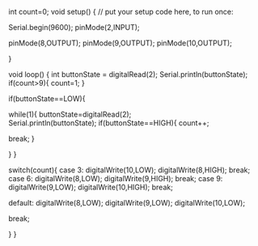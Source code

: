int count=0; void setup() { // put your setup code here, to run once:

Serial.begin(9600); pinMode(2,INPUT);

pinMode(8,OUTPUT); pinMode(9,OUTPUT); pinMode(10,OUTPUT);

}

void loop() { int buttonState = digitalRead(2); Serial.println(buttonState); if(count>9){ count=1; }

if(buttonState==LOW){

  while(1){
  buttonState=digitalRead(2);  
  Serial.println(buttonState); 
  if(buttonState==HIGH){
  count++;
  
  break;
  }
  
  }
}

switch(count){ case 3: digitalWrite(10,LOW); digitalWrite(8,HIGH); break;
case 6: digitalWrite(8,LOW); digitalWrite(9,HIGH); break; 
case 9: digitalWrite(9,LOW); digitalWrite(10,HIGH); break; 


default:
  digitalWrite(8,LOW);
  digitalWrite(9,LOW);
  digitalWrite(10,LOW);

  break;


}
}
